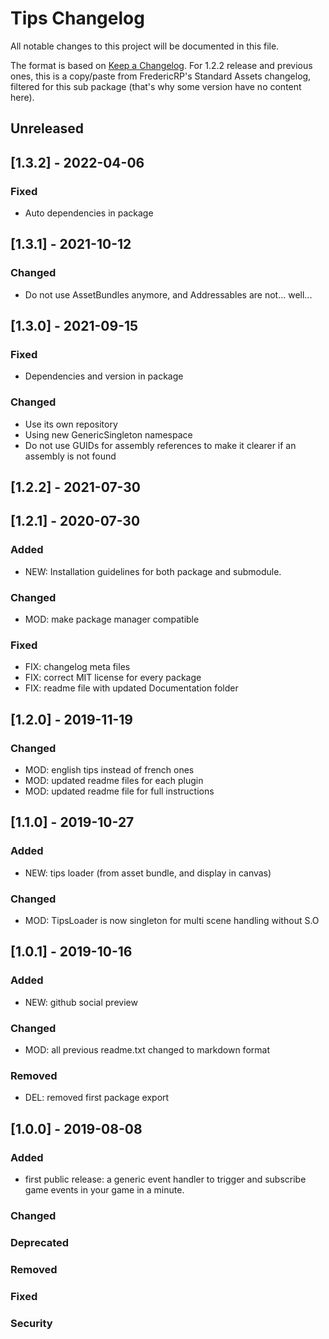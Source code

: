 # Tips Changelog
All notable changes to this project will be documented in this file.

The format is based on [Keep a Changelog](https://keepachangelog.com/en/1.0.0/).
For 1.2.2 release and previous ones, this is a copy/paste from FredericRP's Standard Assets changelog, filtered for this sub package (that's why some version have no content here).

## Unreleased

## [1.3.2] - 2022-04-06

### Fixed
- Auto dependencies in package

## [1.3.1] - 2021-10-12

### Changed
- Do not use AssetBundles anymore, and Addressables are not... well...

## [1.3.0] - 2021-09-15

### Fixed
- Dependencies and version in package

### Changed
- Use its own repository
- Using new GenericSingleton namespace
- Do not use GUIDs for assembly references to make it clearer if an assembly is not found

## [1.2.2] - 2021-07-30

## [1.2.1] - 2020-07-30

### Added
- NEW: Installation guidelines for both package and submodule.

### Changed
- MOD: make package manager compatible

### Fixed
- FIX: changelog meta files
- FIX: correct MIT license for every package
- FIX: readme file with updated Documentation folder

## [1.2.0] - 2019-11-19

### Changed
- MOD: english tips instead of french ones
- MOD: updated readme files for each plugin
- MOD: updated readme file for full instructions

## [1.1.0] - 2019-10-27

### Added
- NEW: tips loader (from asset bundle, and display in canvas)

### Changed
- MOD: TipsLoader is now  singleton for multi scene handling without S.O

## [1.0.1] - 2019-10-16

### Added
- NEW: github social preview

### Changed
- MOD: all previous readme.txt changed to markdown format

### Removed
- DEL: removed first package export

## [1.0.0] - 2019-08-08

### Added
- first public release: a generic event handler to trigger and subscribe game events in your game in a minute.

### Changed

### Deprecated

### Removed

### Fixed

### Security
